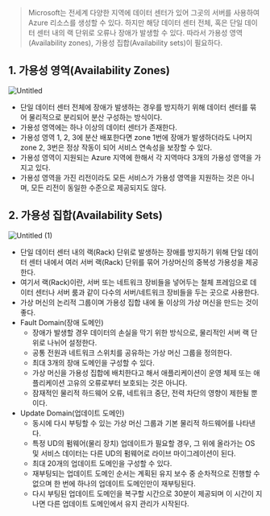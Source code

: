 > Microsoft는 전세계 다양한 지역에 데이터 센터가 있어 그곳의 서버를 사용하여 Azure 리소스를 생성할 수 있다. 하지만 해당 데이터 센터 전체, 혹은 단일 데이터 센터 내의 랙 단위로 오류나 장애가 발생할 수 있다. 따라서 가용성 영역(Availability zones), 가용성 집합(Availability sets)이 필요하다.


## 1. 가용성 영역(Availability Zones)
![Untitled](https://user-images.githubusercontent.com/50107548/143150548-a6f6ceae-3094-4149-b729-3768c1d9de9e.png)
- 단일 데이터 센터 전체에 장애가 발생하는 경우를 방지하기 위해 데이터 센터를 묶어 물리적으로 분리되어 분산 구성하는 방식이다.
- 가용성 영역에는 하나 이상의 데이터 센터가 존재한다.
- 가용성 영역 1, 2, 3에 분산 배포한다면 zone 1번에 장애가 발생하더라도 나머지 zone 2, 3번은 정상 작동이 되어 서비스 연속성을 보장할 수 있다.
- 가용성 영역이 지원되는 Azure 지역에 한해서 각 지역마다 3개의 가용성 영역을 가지고 있다.
- 가용성 영역을 가진 리전이라도 모든 서비스가 가용성 영역을 지원하는 것은 아니며, 모든 리전이 동일한 수준으로 제공되지도 않다.

## 2. 가용성 집합(Availability Sets)
![Untitled (1)](https://user-images.githubusercontent.com/50107548/143150594-d4ada4eb-4e23-485d-9f4e-6f0504f37e19.png)
- 단일 데이터 센터 내의 랙(Rack) 단위로 발생하는 장애를 방지하기 위해 단일 데이터 센터 내에서 여러 서버 랙(Rack) 단위를 묶어 가상머신의 중복성 가용성을 제공한다.
- 여기서 랙(Rack)이란, 서버 또는 네트워크 장비들을 넣어두는 철체 프레임으로 데이터 센터나 서버 룸과 같이 다수의 서버/네트워크 장비들을 두는 곳으로 사용한다.
- 가상 머신의 논리적 그룹이며 가용성 집합 내에 둘 이상의 가상 머신을 만드는 것이 좋다. 
- Fault Domain(장애 도메인)
  - 장애가 발생할 경우 데이터의 손실을 막기 위한 방식으로, 물리적인 서버 랙 단위로 나뉘어 설정한다.
  - 공통 전원과 네트워크 스위치를 공유하는 가상 머신 그룹을 정의한다.
  - 최대 3개의 장애 도메인을 구성할 수 있다.
  - 가상 머신을 가용성 집합에 배치한다고 해서 애플리케이션이 운영 체제 또는 애플리케이션 고유의 오류로부터 보호되는 것은 아니다.
  - 잠재적인 물리적 하드웨어 오류, 네트워크 중단, 전력 차단의 영향이 제한될 뿐이다.
- Update Domain(업데이트 도메인)
  - 동시에 다시 부팅할 수 있는 가상 머신 그룹과 기본 물리적 하드웨어를 나타낸다.
  - 특정 UD의 펌웨어(물리 장치) 업데이트가 필요할 경우, 그 위에 올라가는 OS 및 서비스 데이터는 다른 UD의 펌웨어로 라이브 마이그레이션이 된다.
  - 최대 20개의 업데이트 도메인을 구성할 수 있다.
  - 재부팅되는 업데이트 도메인 순서는 계획된 유지 보수 중 순차적으로 진행할 수 없으며 한 번에 하나의 업데이트 도메인만이 재부팅된다.
  - 다시 부팅된 업데이트 도메인을 복구할 시간으로 30분이 제공되며 이 시간이 지나면 다른 업데이트 도메인에서 유지 관리가 시작된다.
